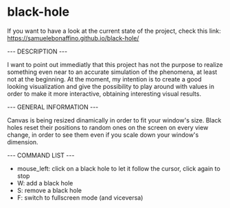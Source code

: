 # black-hole

If you want to have a look at the current state of the project, check this link: https://samuelebonaffino.github.io/black-hole/


--- DESCRIPTION ---

I want to point out immediatly that this project has not the purpose to realize something even near to an accurate simulation of the phenomena, at least not at the beginning. At the moment, my intention is to create a good looking visualization and give the possibility to play around with values in order to make it more interactive, obtaining interesting visual results.


--- GENERAL INFORMATION ---

Canvas is being resized dinamically in order to fit your window's size. Black holes reset their positions to random ones on the screen on every view change, in order to see them even if you scale down your window's dimension.


--- COMMAND LIST ---

- mouse_left: click on a black hole to let it follow the cursor, click again to stop
- W: add a black hole
- S: remove a black hole
- F: switch to fullscreen mode (and viceversa)
